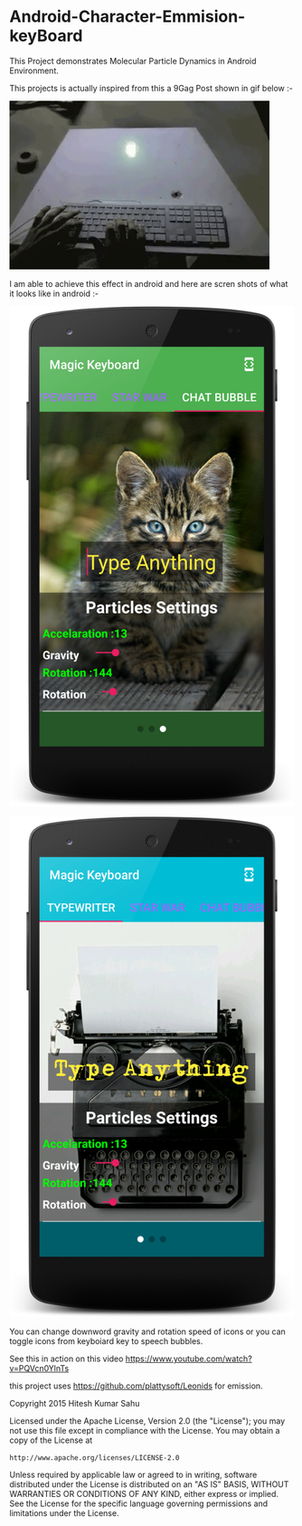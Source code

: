 # Android-Character-Emmision-keyBoard
This Project demonstrates Molecular Particle Dynamics in Android Environment.

This projects is actually inspired from this a 9Gag Post shown in gif below :-

![Alt text](https://github.com/hiteshsahu/Android-Character-Emmision-keyBoard/blob/master/Gif/inspiration.gif "inspiration")

I am able to achieve this effect in android and here are scren shots of what it looks like in android :-

![Alt text](https://github.com/hiteshsahu/Android-Character-Emmision-keyBoard/blob/master/Gif/bubble.png "inspiration")

![Alt text](https://github.com/hiteshsahu/Android-Character-Emmision-keyBoard/blob/master/Gif/keys.png "Key Board Keys")

You can change downword gravity and rotation speed of icons or you can toggle icons from keyboiard key to speech bubbles.


See this in action on this video https://www.youtube.com/watch?v=PQVcn0YlnTs


this project uses https://github.com/plattysoft/Leonids for emission.




Copyright 2015 Hitesh Kumar Sahu

Licensed under the Apache License, Version 2.0 (the "License");
you may not use this file except in compliance with the License.
You may obtain a copy of the License at

    http://www.apache.org/licenses/LICENSE-2.0

Unless required by applicable law or agreed to in writing, software
distributed under the License is distributed on an "AS IS" BASIS,
WITHOUT WARRANTIES OR CONDITIONS OF ANY KIND, either express or implied.
See the License for the specific language governing permissions and
limitations under the License.
